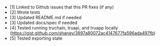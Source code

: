 - [1] Linked to Github issues that this PR fixes (if any)
- [2] Wrote tests
- [3] Updated README.md if needed
- [3] Updated docs/spec if needed
- [4] Tested running truchain, truapi, and truapp locally (https://gist.github.com/shanev/3897a80072ac4147677fa596ada497fb)
- [5] Tested exporting state

